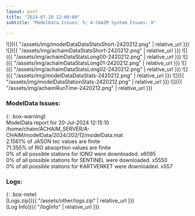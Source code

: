 ```yaml
---
layout: post
title: "2024-07-20 12:00:00"
subtitle: "ModelData Issues: 5; A-CHAIM System Issues: 0"

---
```


![]({{ "/assets/img/modelDataDataStatsShort-2420212.png" | relative_url }})
![]({{ "/assets/img/achaimDataStatsShort-2420212.png" | relative_url }})
![]({{ "/assets/img/achaimDataStatsLong00-2420212.png" | relative_url }})
![]({{ "/assets/img/achaimDataStatsLong01-2420212.png" | relative_url }})
![]({{ "/assets/img/achaimDataStatsLong02-2420212.png" | relative_url }})
![]({{ "/assets/img/modelDataDataStats-2420212.png" | relative_url }})
![]({{ "/assets/img/modelDataStationStats-2420212.png" | relative_url }})
![]({{ "/assets/img/achaimRunTime-2420212.png" | relative_url }})


### ModelData Issues:  
  
{: .box-warning}  
 ModelData report for 20-Jul-2024 12:15:10   
 /home/chaim/ACHAIM_SERVER/A-CHAIM/modelData/2024/202/12/modelData.mat   
 2.1561% of JASON tec values are finite   
 71.355% of RIO absoprtion values are finite   
 0% of all possible stations for IONO were downloaded. x6095   
 0% of all possible stations for SENTINEL were downloaded. x5550   
 0% of all possible stations for KARTVERKET were downloaded. x557   
  


### Logs:  
  
{: .box-note}  
[Logs.zip]({{ "/assets/other/logs.zip" | relative_url }})  
[Log Info]({{ "/logInfo" | relative_url }})  
